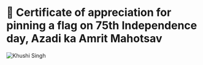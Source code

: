 # :blue_heart: Certificate of appreciation for pinning a flag on 75th Independence day, Azadi ka Amrit Mahotsav
![Khushi Singh](https://user-images.githubusercontent.com/107871742/184580444-1bc389eb-7d1f-49fb-b2c0-69540972e837.png)
